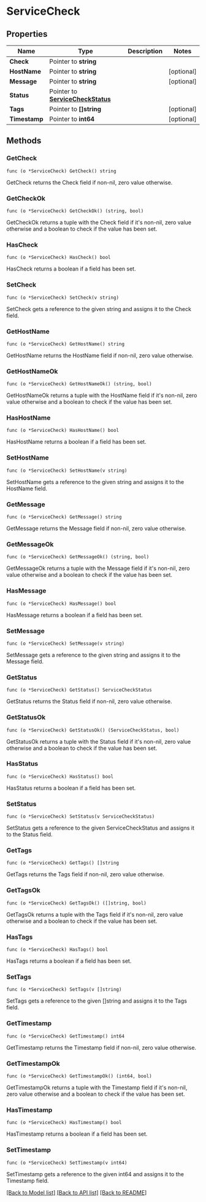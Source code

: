 # ServiceCheck

## Properties

Name | Type | Description | Notes
------------ | ------------- | ------------- | -------------
**Check** | Pointer to **string** |  | 
**HostName** | Pointer to **string** |  | [optional] 
**Message** | Pointer to **string** |  | [optional] 
**Status** | Pointer to [**ServiceCheckStatus**](ServiceCheckStatus.md) |  | 
**Tags** | Pointer to **[]string** |  | [optional] 
**Timestamp** | Pointer to **int64** |  | [optional] 

## Methods

### GetCheck

`func (o *ServiceCheck) GetCheck() string`

GetCheck returns the Check field if non-nil, zero value otherwise.

### GetCheckOk

`func (o *ServiceCheck) GetCheckOk() (string, bool)`

GetCheckOk returns a tuple with the Check field if it's non-nil, zero value otherwise
and a boolean to check if the value has been set.

### HasCheck

`func (o *ServiceCheck) HasCheck() bool`

HasCheck returns a boolean if a field has been set.

### SetCheck

`func (o *ServiceCheck) SetCheck(v string)`

SetCheck gets a reference to the given string and assigns it to the Check field.

### GetHostName

`func (o *ServiceCheck) GetHostName() string`

GetHostName returns the HostName field if non-nil, zero value otherwise.

### GetHostNameOk

`func (o *ServiceCheck) GetHostNameOk() (string, bool)`

GetHostNameOk returns a tuple with the HostName field if it's non-nil, zero value otherwise
and a boolean to check if the value has been set.

### HasHostName

`func (o *ServiceCheck) HasHostName() bool`

HasHostName returns a boolean if a field has been set.

### SetHostName

`func (o *ServiceCheck) SetHostName(v string)`

SetHostName gets a reference to the given string and assigns it to the HostName field.

### GetMessage

`func (o *ServiceCheck) GetMessage() string`

GetMessage returns the Message field if non-nil, zero value otherwise.

### GetMessageOk

`func (o *ServiceCheck) GetMessageOk() (string, bool)`

GetMessageOk returns a tuple with the Message field if it's non-nil, zero value otherwise
and a boolean to check if the value has been set.

### HasMessage

`func (o *ServiceCheck) HasMessage() bool`

HasMessage returns a boolean if a field has been set.

### SetMessage

`func (o *ServiceCheck) SetMessage(v string)`

SetMessage gets a reference to the given string and assigns it to the Message field.

### GetStatus

`func (o *ServiceCheck) GetStatus() ServiceCheckStatus`

GetStatus returns the Status field if non-nil, zero value otherwise.

### GetStatusOk

`func (o *ServiceCheck) GetStatusOk() (ServiceCheckStatus, bool)`

GetStatusOk returns a tuple with the Status field if it's non-nil, zero value otherwise
and a boolean to check if the value has been set.

### HasStatus

`func (o *ServiceCheck) HasStatus() bool`

HasStatus returns a boolean if a field has been set.

### SetStatus

`func (o *ServiceCheck) SetStatus(v ServiceCheckStatus)`

SetStatus gets a reference to the given ServiceCheckStatus and assigns it to the Status field.

### GetTags

`func (o *ServiceCheck) GetTags() []string`

GetTags returns the Tags field if non-nil, zero value otherwise.

### GetTagsOk

`func (o *ServiceCheck) GetTagsOk() ([]string, bool)`

GetTagsOk returns a tuple with the Tags field if it's non-nil, zero value otherwise
and a boolean to check if the value has been set.

### HasTags

`func (o *ServiceCheck) HasTags() bool`

HasTags returns a boolean if a field has been set.

### SetTags

`func (o *ServiceCheck) SetTags(v []string)`

SetTags gets a reference to the given []string and assigns it to the Tags field.

### GetTimestamp

`func (o *ServiceCheck) GetTimestamp() int64`

GetTimestamp returns the Timestamp field if non-nil, zero value otherwise.

### GetTimestampOk

`func (o *ServiceCheck) GetTimestampOk() (int64, bool)`

GetTimestampOk returns a tuple with the Timestamp field if it's non-nil, zero value otherwise
and a boolean to check if the value has been set.

### HasTimestamp

`func (o *ServiceCheck) HasTimestamp() bool`

HasTimestamp returns a boolean if a field has been set.

### SetTimestamp

`func (o *ServiceCheck) SetTimestamp(v int64)`

SetTimestamp gets a reference to the given int64 and assigns it to the Timestamp field.


[[Back to Model list]](../README.md#documentation-for-models) [[Back to API list]](../README.md#documentation-for-api-endpoints) [[Back to README]](../README.md)


